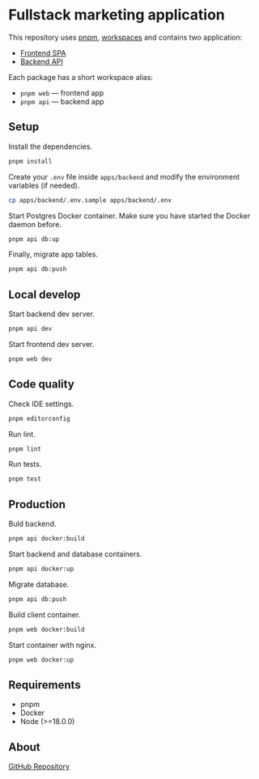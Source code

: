 # Fullstack marketing application

This repository uses [pnpm](https://pnpm.io), [workspaces](https://pnpm.io/workspaces) and contains two application:

- [Frontend SPA](https://github.com/slava-insomniac/marketing-app/tree/main/apps/frontend)
- [Backend API](https://github.com/slava-insomniac/marketing-app/tree/main/apps/backend)

Each package has a short workspace alias:

- `pnpm web` — frontend app
- `pnpm api` — backend app

## Setup

Install the dependencies.

```sh
pnpm install
```

Create your `.env` file inside `apps/backend` and modify the environment variables (if needed).

```sh
cp apps/backend/.env.sample apps/backend/.env
```

Start Postgres Docker container.
Make sure you have started the Docker daemon before.

```sh
pnpm api db:up
```

Finally, migrate app tables.

```sh
pnpm api db:push
```

## Local develop

Start backend dev server.

```sh
pnpm api dev
```

Start frontend dev server.

```sh
pnpm web dev
```

## Code quality

Check IDE settings.

```sh
pnpm editorconfig
```

Run lint.

```sh
pnpm lint
```

Run tests.

```sh
pnpm test
```

## Production

Buld backend.

```sh
pnpm api docker:build
```

Start backend and database containers.

```sh
pnpm api docker:up
```

Migrate database.

```sh
pnpm api db:push
```

Build client container.

```sh
pnpm web docker:build
```

Start container with nginx.

```sh
pnpm web docker:up
```

## Requirements

- pnpm
- Docker
- Node (>=18.0.0)

## About

[GitHub Repository](https://github.com/KosyanMedia/test-tasks/tree/master/marketing)

